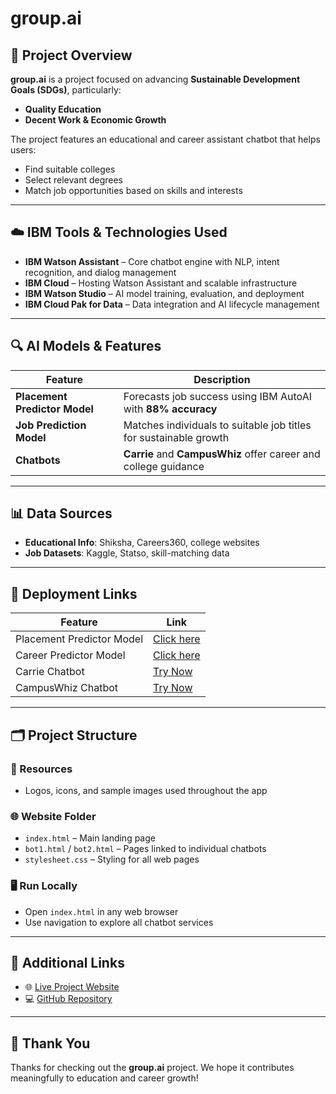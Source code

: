 # group.ai

## 🧠 Project Overview
**group.ai** is a project focused on advancing **Sustainable Development Goals (SDGs)**, particularly:
- **Quality Education**
- **Decent Work & Economic Growth**

The project features an educational and career assistant chatbot that helps users:
- Find suitable colleges
- Select relevant degrees
- Match job opportunities based on skills and interests

---

## ☁️ IBM Tools & Technologies Used

- **IBM Watson Assistant** – Core chatbot engine with NLP, intent recognition, and dialog management
- **IBM Cloud** – Hosting Watson Assistant and scalable infrastructure
- **IBM Watson Studio** – AI model training, evaluation, and deployment
- **IBM Cloud Pak for Data** – Data integration and AI lifecycle management

---

## 🔍 AI Models & Features

| Feature | Description |
|--------|-------------|
| **Placement Predictor Model** | Forecasts job success using IBM AutoAI with **88% accuracy** |
| **Job Prediction Model** | Matches individuals to suitable job titles for sustainable growth |
| **Chatbots** | **Carrie** and **CampusWhiz** offer career and college guidance |

---

## 📊 Data Sources
- **Educational Info**: Shiksha, Careers360, college websites
- **Job Datasets**: Kaggle, Statso, skill-matching data

---

## 🔗 Deployment Links

| Feature | Link |
|--------|------|
| Placement Predictor Model | [Click here](https://us-south.ml.cloud.ibm.com/ml/v4/deployments/58f87419-9658-4cb7-8731-3edf6f4fa7a7/predictions?version=2021-05-01) |
| Career Predictor Model | [Click here](https://us-south.ml.cloud.ibm.com/ml/v4/deployments/career/predictions?version=2021-05-01) |
| Carrie Chatbot | [Try Now](https://web-chat.global.assistant.watson.appdomain.cloud/preview.html?backgroundImageURL=https%3A%2F%2Fus-south.assistant.watson.cloud.ibm.com%2Fpublic%2Fimages%2Fupx-8d28ae04-46e1-463d-98c4-21ea81c5bf68%3A%3Af23135f4589744b4baff-9afb0fe91677&integrationID=3ec18f0c-dc05-4d0f-b6ce-aa4c8fb262e6&region=us-south&serviceInstanceID=8d28ae04-46e1-463d-98c4-21ea81c5bf68) |
| CampusWhiz Chatbot | [Try Now](https://web-chat.global.assistant.watson.appdomain.cloud/preview.html?backgroundImageURL=https%3A%2F%2Fus-south.assistant.watson.cloud.ibm.com%2Fpublic%2Fimages%2Fupx-8d3466d2-010c-4251-bdef-55f0b006aa89%3A%3A174117f4-04a8-4cd3-ae50-4325e8afd114&integrationID=82cc5c9a-3613-4152-a170-997dc1a5629e&region=us-south&serviceInstanceID=8d3466d2-010c-4251-bdef-55f0b006aa89) |

---

## 🗂️ Project Structure

### 📁 Resources
- Logos, icons, and sample images used throughout the app

### 🌐 Website Folder
- `index.html` – Main landing page  
- `bot1.html` / `bot2.html` – Pages linked to individual chatbots  
- `stylesheet.css` – Styling for all web pages

### 🖥️ Run Locally
- Open `index.html` in any web browser
- Use navigation to explore all chatbot services

---

## 🔗 Additional Links
- 🌐 [Live Project Website](https://group-ai-two.vercel.app/)
- 💻 [GitHub Repository](https://github.com/Yadunandanv08/group.ai.git)

---

## 🙏 Thank You
Thanks for checking out the **group.ai** project. We hope it contributes meaningfully to education and career growth!

